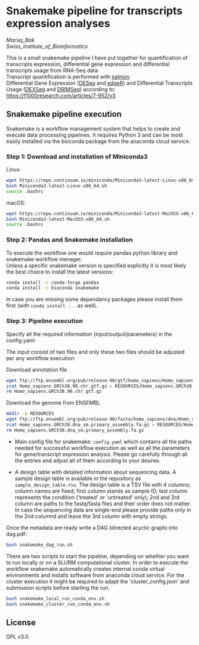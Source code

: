 # Snakemake pipeline for transcripts expression analyses
*Maciej_Bak  
Swiss_Institute_of_Bioinformatics*

This is a small snakemake pipeline I have put together for quantification of transcripts expression, differential gene expression and differential transcripts usage from RNA-Seq data.  
Transcript quantification is performed with [salmon](https://combine-lab.github.io/salmon/).  
Differential Gene Expression ([DESeq](https://bioconductor.org/packages/release/bioc/html/DESeq.html) and [edgeR](https://bioconductor.org/packages/release/bioc/html/edgeR.html)) and Differential Transcripts Usage ([DEXSeq](https://bioconductor.org/packages/release/bioc/html/DEXSeq.html) and [DRIMSeq](https://bioconductor.org/packages/release/bioc/html/DRIMSeq.html)) according to: https://f1000research.com/articles/7-952/v3

## Snakemake pipeline execution
Snakemake is a workflow management system that helps to create and execute data processing pipelines. It requires Python 3 and can be most easily installed via the bioconda package from the anaconda cloud service.

### Step 1: Download and installation of Miniconda3
Linux:
  ```bash
  wget https://repo.continuum.io/miniconda/Miniconda3-latest-Linux-x86_64.sh
  bash Miniconda3-latest-Linux-x86_64.sh
  source .bashrc
  ```

macOS:
  ```bash
  wget https://repo.continuum.io/miniconda/Miniconda3-latest-MacOSX-x86_64.sh
  bash Miniconda3-latest-MacOSX-x86_64.sh
  source .bashrc
  ```
### Step 2: Pandas and Snakemake installation

To execute the workflow one would require pandas python library and snakemake workflow menager.  
Unless a  specific snakemake version is specified explicitly it is most likely the best choice to install the latest versions:
  ```bash
  conda install -c conda-forge pandas
  conda install -c bioconda snakemake
  ```

In case you are missing some dependancy packages please install them first (with `conda install ...` as well).

### Step 3: Pipeline execution
Specify all the required information (input/output/parameters) in the config.yaml 

The input consist of two files and only these two files should be adjusted per any workflow execution:

Download annotation file
```bash
wget ftp://ftp.ensembl.org/pub/release-90/gtf/homo_sapiens/Homo_sapiens.GRCh38.90.chr.gtf.gz
zcat Homo_sapiens.GRCh38.90.chr.gtf.gz > RESOURCES/Homo_sapiens.GRCh38.90.chr.gtf
rm Homo_sapiens.GRCh38.90.chr.gtf.gz
```

Download the genome from ENSEMBL

```bash
mkdir -p RESOURCES
wget ftp://ftp.ensembl.org/pub/release-90/fasta/homo_sapiens/dna/Homo_sapiens.GRCh38.dna_sm.primary_assembly.fa.gz
zcat Homo_sapiens.GRCh38.dna_sm.primary_assembly.fa.gz > RESOURCES/Homo_sapiens.GRCh38.dna_sm.primary_assembly.fa
rm Homo_sapiens.GRCh38.dna_sm.primary_assembly.fa.gz
```

* Main config file for snakemake: `config.yaml`
which contains all the paths needed for successful workflow execution as well as all the parameters for
gene/transcript expression analysis. Please go carefully through all the entries and adjust all of them according to your desires.

* A design table with detailed information about sequencing data. A sample design table is available in the repository as `sample_design_table.tsv`.
The design table is  a TSV file with 4 columns; column names are fixed; first column stands as sample ID; last column represents the condition ('treated' or 'untreated' only);
2nd and 3rd column are paths to the fastq/fasta files and their order does not matter.
In case the sequencing data are single-end please provide paths only in the 2nd columnd and leave the 3rd column with empty strings.



Once the metadata are ready write a DAG (directed acyclic graph) into dag.pdf:
  ```bash
  bash snakemake_dag_run.sh
  ```

There are two scripts to start the pipeline, depending on whether you want to run locally or on a SLURM computational cluster. In order to execute the workflow snakemake automatically creates internal conda virtual environments and installs software from anaconda cloud service. For the cluster execution it might be required to adapt the 'cluster_config.json' and submission scripts before starting the run.
  ```bash
  bash snakemake_local_run_conda_env.sh
  bash snakemake_cluster_run_conda_env.sh
  ```

## License

GPL v3.0
